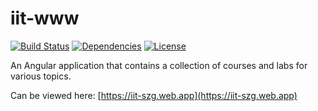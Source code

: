 # iit-www

[![Build Status](https://travis-ci.com/szgabsz91/iit-www.svg?branch=master)](https://travis-ci.com/szgabsz91/iit-www)
[![Dependencies](https://img.shields.io/david/szgabsz91/iit-www.svg)](https://david-dm.org/szgabsz91/iit-www)
[![License](https://img.shields.io/github/license/szgabsz91/iit-www.svg)](https://github.com/szgabsz91/iit-www/blob/master/LICENSE)

An Angular application that contains a collection of courses and labs for various topics.

Can be viewed here: [https://iit-szg.web.app](https://iit-szg.web.app)
